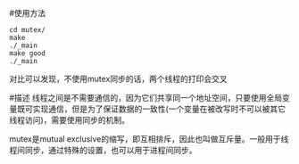 #使用方法
```
cd mutex/
make
./_main
make good
./_main

```

对比可以发现，不使用mutex同步的话，两个线程的打印会交叉

#描述
线程之间是不需要通信的，因为它们共享同一个地址空间，只要使用全局变量既可实现通信，但是为了保证数据的一致性(一个变量在被改写时不可以被其它线程访问)，需要使用同步的机制。

mutex是mutual exclusive的缩写，即互相排斥，因此也叫做互斥量。一般用于线程间同步，通过特殊的设置，也可以用于进程间同步。
